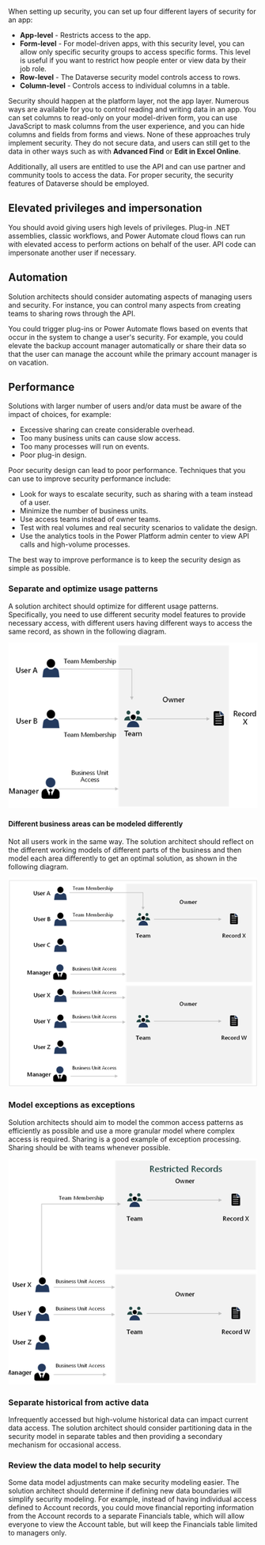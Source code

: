 When setting up security, you can set up four different layers of security for an app:

- **App-level** - Restricts access to the app.
- **Form-level** - For model-driven apps, with this security level, you can allow only specific security groups to access specific forms. This level is useful if you want to restrict how people enter or view data by their job role.
- **Row-level** - The Dataverse security model controls access to rows.
- **Column-level** - Controls access to individual columns in a table.

Security should happen at the platform layer, not the app layer. Numerous ways are available for you to control reading and writing data in an app. You can set columns to read-only on your model-driven form, you can use JavaScript to mask columns from the user experience, and you can hide columns and fields from forms and views. None of these approaches truly implement security. They do not secure data, and users can still get to the data in other ways such as with **Advanced Find** or **Edit in Excel Online**.

Additionally, all users are entitled to use the API and can use partner and community tools to access the data. For proper security, the security features of Dataverse should be employed.

## Elevated privileges and impersonation

You should avoid giving users high levels of privileges. Plug-in .NET assemblies, classic workflows, and Power Automate cloud flows can run with elevated access to perform actions on behalf of the user. API code can impersonate another user if necessary.

## Automation

Solution architects should consider automating aspects of managing users and security. For instance, you can control many aspects from creating teams to sharing rows through the API.

You could trigger plug-ins or Power Automate flows based on events that occur in the system to change a user's security. For example, you could elevate the backup account manager automatically or share their data so that the user can manage the account while the primary account manager is on vacation.

## Performance

Solutions with larger number of users and/or data must be aware of the impact of choices, for example:

- Excessive sharing can create considerable overhead.
- Too many business units can cause slow access.
- Too many processes will run on events.
- Poor plug-in design.

Poor security design can lead to poor performance. Techniques that you can use to improve security performance include:

- Look for ways to escalate security, such as sharing with a team instead of a user.
- Minimize the number of business units.
- Use access teams instead of owner teams.
- Test with real volumes and real security scenarios to validate the design.
- Use the analytics tools in the Power Platform admin center to view API calls and high-volume processes.

The best way to improve performance is to keep the security design as simple as possible.

### Separate and optimize usage patterns

A solution architect should optimize for different usage patterns. Specifically, you need to use different security model features to provide necessary access, with different users having different ways to access the same record, as shown in the following diagram.

![Diagram for optimizing separate usage patterns.](../media/5-performance-separate.png)

#### Different business areas can be modeled differently

Not all users work in the same way. The solution architect should reflect on the different working models of different parts of the business and then model each area differently to get an optimal solution, as shown in the following diagram.

![Diagram for modeling different business areas differently.](../media/5-performance-different.png)

### Model exceptions as exceptions

Solution architects should aim to model the common access patterns as efficiently as possible and use a more granular model where complex access is required. Sharing is a good example of exception processing. Sharing should be with teams whenever possible.

![Diagram for modeling exceptions as exceptions.](../media/5-performance-exceptions.png)

### Separate historical from active data

Infrequently accessed but high-volume historical data can impact current data access. The solution architect should consider partitioning data in the security model in separate tables and then providing a secondary mechanism for occasional access.

### Review the data model to help security

Some data model adjustments can make security modeling easier. The solution architect should determine if defining new data boundaries will simplify security modeling. For example, instead of having individual access defined to Account records, you could move financial reporting information from the Account records to a separate Financials table, which will allow everyone to view the Account table, but will keep the Financials table limited to managers only.
